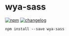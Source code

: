 # wya-sass 
[![npm][npm-image]][npm-url] [![changelog][changelog-image]][changelog-url]

```
npm install --save wya-sass
```



























<!--  以下内容无视  -->
[changelog-image]: https://img.shields.io/badge/changelog-md-blue.svg
[changelog-url]: CHANGELOG.md

[npm-image]: https://img.shields.io/npm/v/wya-sass.svg
[npm-url]: https://www.npmjs.com/package/wya-sass